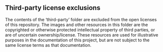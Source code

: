## Third-party license exclusions


The contents of the ‘third-party’ folder are excluded from the open licenses of this repository. The images and other resources in this folder are the copyrighted or otherwise protected intellectual property of third parties, or are of uncertain ownership/license. These resources are used for illustrative purposes in the documentation of this project, but are not subject to the same license terms as that documentation.

